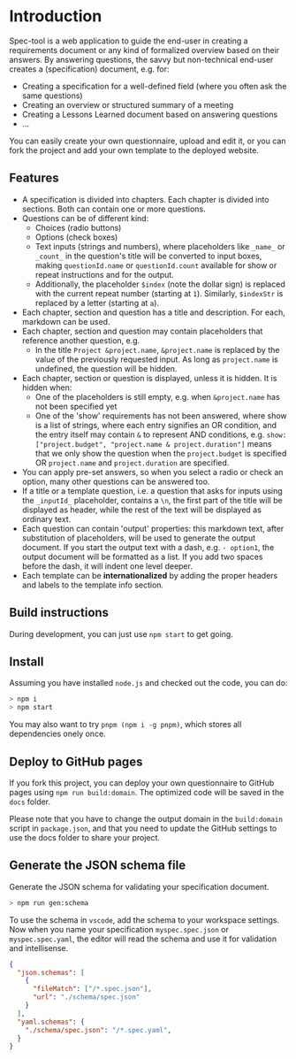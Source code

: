 # Introduction

Spec-tool is a web application to guide the end-user in creating a requirements document or any kind of formalized overview based on their answers. By answering questions, the savvy but non-technical end-user creates a (specification) document, e.g. for:

- Creating a specification for a well-defined field (where you often ask the same questions)
- Creating an overview or structured summary of a meeting
- Creating a Lessons Learned document based on answering questions
- ...

You can easily create your own questionnaire, upload and edit it, or you can fork the project and add your own template to the deployed website. 

## Features

- A specification is divided into chapters. Each chapter is divided into sections. Both can contain one or more questions.
- Questions can be of different kind:
  - Choices (radio buttons)
  - Options (check boxes)
  - Text inputs (strings and numbers), where placeholders like `_name_` or `_count_` in the question's title will be converted to input boxes, making `questionId.name` or `questionId.count` available for show or repeat instructions and for the output.
  - Additionally, the placeholder `$index` (note the dollar sign) is replaced with the current repeat number (starting at `1`). Similarly, `$indexStr` is replaced by a letter (starting at `a`).
- Each chapter, section and question has a title and description. For each, markdown can be used.
- Each chapter, section and question may contain placeholders that reference another question, e.g.
  - In the title `Project &project.name`, `&project.name` is replaced by the value of the previously requested input. As long as `project.name` is undefined, the question will be hidden.
- Each chapter, section or question is displayed, unless it is hidden. It is hidden when:
  - One of the placeholders is still empty, e.g. when `&project.name` has not been specified yet
  - One of the 'show' requirements has not been answered, where show is a list of strings, where
    each entry signifies an OR condition, and the entry itself may contain `&` to represent AND conditions,
    e.g. `show: ["project.budget", "project.name & project.duration"]` means that we only show the question
    when the `project.budget` is specified OR `project.name` and `project.duration` are specified.
- You can apply pre-set answers, so when you select a radio or check an option, many other questions can be answered too.
- If a title or a template question, i.e. a question that asks for inputs using the `_inputId_` placeholder, contains a `\n`, the first part of the title will be displayed as header, while the rest of the text will be displayed as ordinary text.
- Each question can contain 'output' properties: this markdown text, after substitution of placeholders, will be used to generate the output document. If you start the output text with a dash, e.g. `- option1`, the output document will be formatted as a list. If you add two spaces before the dash, it will indent one level deeper.
- Each template can be **internationalized** by adding the proper headers and labels to the template info section.

## Build instructions

During development, you can just use `npm start` to get going.

## Install

Assuming you have installed `node.js` and checked out the code, you can do:

```bash
> npm i
> npm start
```
You may also want to try `pnpm (npm i -g pnpm)`, which stores all dependencies onely once. 

## Deploy to GitHub pages

If you fork this project, you can deploy your own questionnaire to GitHub pages using `npm run build:domain`. The optimized code will be saved in the `docs` folder. 

Please note that you have to change the output domain in the `build:domain` script in `package.json`, and that you need to update the GitHub settings to use the docs folder to share your project.

## Generate the JSON schema file

Generate the JSON schema for validating your specification document.

```bash
> npm run gen:schema
```

To use the schema in `vscode`, add the schema to your workspace settings. Now when you name your specification `myspec.spec.json` or `myspec.spec.yaml`, the editor will read the schema and use it for validation and intellisense.

```json
{
  "json.schemas": [
    {
      "fileMatch": ["/*.spec.json"],
      "url": "./schema/spec.json"
    }
  ],
  "yaml.schemas": {
    "./schema/spec.json": "/*.spec.yaml",
  }
}
```
